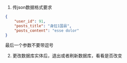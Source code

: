 1. 传json数据格式要求
```json
{
    "user_id": 91,
    "posts_title": "身拉1国县",
    "posts_content": "esse dolor"
}
```
最后一个参数不要带逗号

2. 更改数据库实体后，退出或者刷新数据库，看看是否改变

